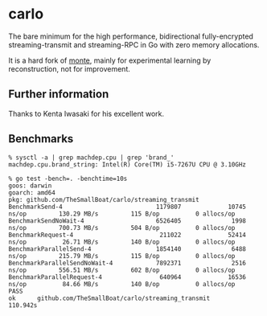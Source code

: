 # carlo

The bare minimum for the high performance, bidirectional fully-encrypted streaming-transmit and streaming-RPC in Go with zero memory allocations.

It is a hard fork of [monte](https://github.com/lithdew/monte), mainly for experimental learning by reconstruction, not for improvement.

## Further information
Thanks to Kenta Iwasaki for his excellent work.

## Benchmarks

```
% sysctl -a | grep machdep.cpu | grep 'brand_'
machdep.cpu.brand_string: Intel(R) Core(TM) i5-7267U CPU @ 3.10GHz

% go test -bench=. -benchtime=10s
goos: darwin
goarch: amd64
pkg: github.com/TheSmallBoat/carlo/streaming_transmit
BenchmarkSend-4                          1179807             10745 ns/op         130.29 MB/s         115 B/op          0 allocs/op
BenchmarkSendNoWait-4                    6526405              1998 ns/op         700.73 MB/s         504 B/op          0 allocs/op
BenchmarkRequest-4                        211022             52414 ns/op          26.71 MB/s         140 B/op          0 allocs/op
BenchmarkParallelSend-4                  1854140              6488 ns/op         215.79 MB/s         115 B/op          0 allocs/op
BenchmarkParallelSendNoWait-4            7892371              2516 ns/op         556.51 MB/s         602 B/op          0 allocs/op
BenchmarkParallelRequest-4                640964             16536 ns/op          84.66 MB/s         140 B/op          0 allocs/op
PASS
ok      github.com/TheSmallBoat/carlo/streaming_transmit        110.942s
```
